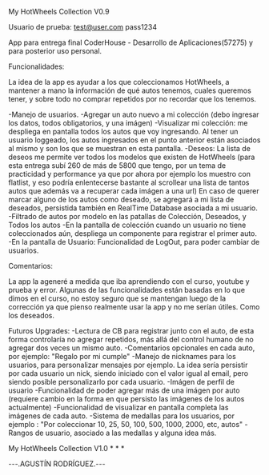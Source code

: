 My HotWheels Collection V0.9

Usuario de prueba:
test@user.com
pass1234

App para entrega final CoderHouse - Desarrollo de Aplicaciones(57275) y para posterior uso personal.

Funcionalidades:

La idea de la app es ayudar a los que coleccionamos HotWheels, a mantener a mano la información de qué autos tenemos, cuales queremos tener, y sobre todo no comprar repetidos por no recordar que los tenemos.

-Manejo de usuarios.
-Agregar un auto nuevo a mi colección (debo ingresar los datos, todos obligatorios, y una imágen)
-Visualizar mi colección: me despliega en pantalla todos los autos que voy ingresando. Al tener un usuario loggeado, los autos ingresados en el punto anterior están asociados al mismo y son los que se muestran en esta pantalla.
-Deseos: La lista de deseos me permite ver todos los modelos que existen de HotWheels (para esta entrega subí 260 de más de 5800 que tengo, por un tema de practicidad y performance ya que por ahora por ejemplo los muestro con flatlist, y eso podría enlentecerse bastante al scrollear una lista de tantos autos que además va a recuperar cada imágen a una url)
En caso de querer marcar alguno de los autos como deseado, se agregará a mi lista de deseados, persistida también en RealTime Database asociada a mi usuario.
-Filtrado de autos por modelo en las patallas de Colección, Deseados, y Todos los autos
-En la pantalla de colección cuando un usuario no tiene coleccionados aún, despliega un componente para registrar el primer auto.
-En la pantalla de Usuario: Funcionalidad de LogOut, para poder cambiar de usuarios.

Comentarios:

La app la ageneré a medida que iba aprendiendo con el curso, youtube y prueba y error. Algunas de las funcionalidades están basadas en lo que dimos en el curso, no estoy seguro que se mantengan luego de la corrección ya que pienso realmente usar la app y no me serían útiles. Como los deseados.

Futuros Upgrades:
-Lectura de CB para registrar junto con el auto, de esta forma controlaría no agregar repetidos, más allá del control humano de no agregar dos veces un mismo auto.
-Comentarios opcionales en cada auto, por ejemplo: "Regalo por mi cumple"
-Manejo de nicknames para los usuarios, para personalizar mensajes por ejemplo. La idea sería persistir por cada usuario un nick, siendo iniciado con el valor igual al email, pero siendo posible personalizarlo por cada usuario.
-Imágen de perfil de usuario
-Funcionalidad de poder agregar más de una imágen por auto (requiere cambio en la forma en que persisto las imágenes de los autos actualmente)
-Funcionalidad de visualizar en pantalla completa las imágenes de cada auto.
-Sistema de medallas para los usuarios, por ejemplo : "Por coleccionar 10, 25, 50, 100, 500, 1000, 2000, etc, autos"
-Rangos de usuario, asociado a las medallas y alguna idea más.


My HotWheels Collection V1.0
*
*
*

---.AGUSTÍN RODRÍGUEZ.---